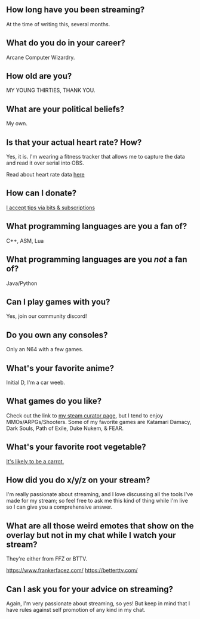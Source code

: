 ## How long have you been streaming?

At the time of writing this, several months.

## What do you do in your career?

Arcane Computer Wizardry.

## How old are you?

MY YOUNG THIRTIES, THANK YOU.

## What are your political beliefs?

My own.

## Is that your actual heart rate? How?

Yes, it is. I'm wearing a fitness tracker that allows me to capture the data and read it over serial into OBS. 

Read about heart rate data [here](https://en.wikipedia.org/wiki/Heart_rate#Resting_heart_rate)

## How can I donate?

[I accept tips via bits & subscriptions](https://help.twitch.tv/s/article/guide-to-cheering-with-bits)

## What programming languages are you a fan of?

C++, ASM, Lua

## What programming languages are you *not* a fan of?

Java/Python

## Can I play games with you?

Yes, join our community discord!

## Do you own any consoles?

Only an N64 with a few games.

## What's your favorite anime?

Initial D, I'm a car weeb.

## What games do you like?

Check out the link to [my steam curator page](https://store.steampowered.com/curator/36232137-BurlapTV/), but I tend to enjoy MMOs/ARPGs/Shooters. Some of my favorite games are Katamari Damacy, Dark Souls, Path of Exile, Duke Nukem, & FEAR.

## What's your favorite root vegetable?

[It's likely to be a carrot.](https://www.twitch.tv/burlaptv/clip/VivaciousPerfectHawkTheRinger)

## How did you do x/y/z on your stream?

I'm really passionate about streaming, and I love discussing all the tools I've made for my stream; so feel free to ask me this kind of thing while I'm live so I can give you a comprehensive answer.

## What are all those weird emotes that show on the overlay but not in my chat while I watch your stream?

They're either from FFZ or BTTV.

https://www.frankerfacez.com/
https://betterttv.com/

## Can I ask you for your advice on streaming?

Again, I'm very passionate about streaming, so yes! But keep in mind that I have rules against self promotion of any kind in my chat.
